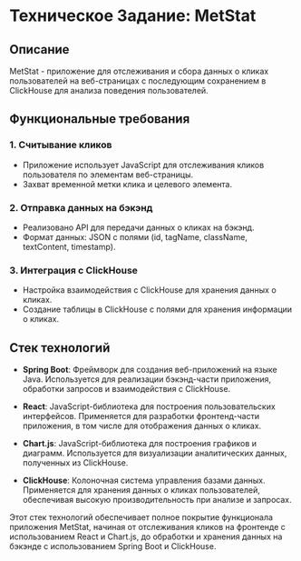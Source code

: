 # Техническое Задание: MetStat

## Описание

MetStat - приложение для отслеживания и сбора данных о кликах пользователей на веб-страницах с последующим сохранением в ClickHouse для анализа поведения пользователей.

## Функциональные требования

### 1. Считывание кликов

- Приложение использует JavaScript для отслеживания кликов пользователя по элементам веб-страницы.
- Захват временной метки клика и целевого элемента.

### 2. Отправка данных на бэкэнд

- Реализовано API для передачи данных о кликах на бэкэнд.
- Формат данных: JSON с полями (id, tagName, className, textContent, timestamp).

### 3. Интеграция с ClickHouse

- Настройка взаимодействия с ClickHouse для хранения данных о кликах.
- Создание таблицы в ClickHouse с полями для хранения информации о кликах.

## Стек технологий

- **Spring Boot**: Фреймворк для создания веб-приложений на языке Java. Используется для реализации бэкэнд-части приложения, обработки запросов и взаимодействия с ClickHouse.

- **React**: JavaScript-библиотека для построения пользовательских интерфейсов. Применяется для разработки фронтенд-части приложения, в том числе для отображения данных о кликах.

- **Chart.js**: JavaScript-библиотека для построения графиков и диаграмм. Используется для визуализации аналитических данных, полученных из ClickHouse.

- **ClickHouse**: Колоночная система управления базами данных. Применяется для хранения данных о кликах пользователей, обеспечивая высокую производительность при анализе и запросах.

Этот стек технологий обеспечивает полное покрытие функционала приложения MetStat, начиная от отслеживания кликов на фронтенде с использованием React и Chart.js, до обработки и хранения данных на бэкэнде с использованием Spring Boot и ClickHouse.
